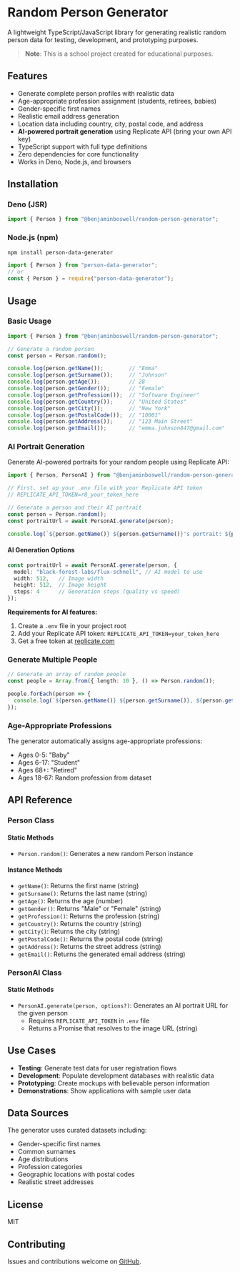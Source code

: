 # Random Person Generator

A lightweight TypeScript/JavaScript library for generating realistic random person data for testing, development, and prototyping purposes.

> **Note**: This is a school project created for educational purposes.

## Features

- Generate complete person profiles with realistic data
- Age-appropriate profession assignment (students, retirees, babies)
- Gender-specific first names
- Realistic email address generation
- Location data including country, city, postal code, and address
- **AI-powered portrait generation** using Replicate API (bring your own API key)
- TypeScript support with full type definitions
- Zero dependencies for core functionality
- Works in Deno, Node.js, and browsers

## Installation

### Deno (JSR)
```typescript
import { Person } from "@benjaminboswell/random-person-generator";
```

### Node.js (npm)
```bash
npm install person-data-generator
```

```javascript
import { Person } from "person-data-generator";
// or
const { Person } = require("person-data-generator");
```

## Usage

### Basic Usage

```typescript
import { Person } from "@benjaminboswell/random-person-generator";

// Generate a random person
const person = Person.random();

console.log(person.getName());        // "Emma"
console.log(person.getSurname());     // "Johnson"
console.log(person.getAge());         // 28
console.log(person.getGender());      // "Female"
console.log(person.getProfession());  // "Software Engineer"
console.log(person.getCountry());     // "United States"
console.log(person.getCity());        // "New York"
console.log(person.getPostalCode());  // "10001"
console.log(person.getAddress());     // "123 Main Street"
console.log(person.getEmail());       // "emma.johnson847@gmail.com"
```

### AI Portrait Generation

Generate AI-powered portraits for your random people using Replicate API:

```typescript
import { Person, PersonAI } from "@benjaminboswell/random-person-generator";

// First, set up your .env file with your Replicate API token
// REPLICATE_API_TOKEN=r8_your_token_here

// Generate a person and their AI portrait
const person = Person.random();
const portraitUrl = await PersonAI.generate(person);

console.log(`${person.getName()} ${person.getSurname()}'s portrait: ${portraitUrl}`);
```

#### AI Generation Options

```typescript
const portraitUrl = await PersonAI.generate(person, {
  model: "black-forest-labs/flux-schnell", // AI model to use
  width: 512,   // Image width
  height: 512,  // Image height
  steps: 4      // Generation steps (quality vs speed)
});
```

**Requirements for AI features:**
1. Create a `.env` file in your project root
2. Add your Replicate API token: `REPLICATE_API_TOKEN=your_token_here`
3. Get a free token at [replicate.com](https://replicate.com)

### Generate Multiple People

```typescript
// Generate an array of random people
const people = Array.from({ length: 10 }, () => Person.random());

people.forEach(person => {
  console.log(`${person.getName()} ${person.getSurname()}, ${person.getAge()}`);
});
```

### Age-Appropriate Professions

The generator automatically assigns age-appropriate professions:
- Ages 0-5: "Baby"
- Ages 6-17: "Student"  
- Ages 68+: "Retired"
- Ages 18-67: Random profession from dataset

## API Reference

### Person Class

#### Static Methods

- `Person.random()`: Generates a new random Person instance

#### Instance Methods

- `getName()`: Returns the first name (string)
- `getSurname()`: Returns the last name (string)
- `getAge()`: Returns the age (number)
- `getGender()`: Returns "Male" or "Female" (string)
- `getProfession()`: Returns the profession (string)
- `getCountry()`: Returns the country (string)
- `getCity()`: Returns the city (string)
- `getPostalCode()`: Returns the postal code (string)
- `getAddress()`: Returns the street address (string)
- `getEmail()`: Returns the generated email address (string)

### PersonAI Class

#### Static Methods

- `PersonAI.generate(person, options?)`: Generates an AI portrait URL for the given person
  - Requires `REPLICATE_API_TOKEN` in `.env` file
  - Returns a Promise that resolves to the image URL (string)

## Use Cases

- **Testing**: Generate test data for user registration flows
- **Development**: Populate development databases with realistic data
- **Prototyping**: Create mockups with believable person information
- **Demonstrations**: Show applications with sample user data

## Data Sources

The generator uses curated datasets including:
- Gender-specific first names
- Common surnames
- Age distributions
- Profession categories
- Geographic locations with postal codes
- Realistic street addresses

## License

MIT

## Contributing

Issues and contributions welcome on [GitHub](https://github.com/boswellbenjamin/1DV610-L2).